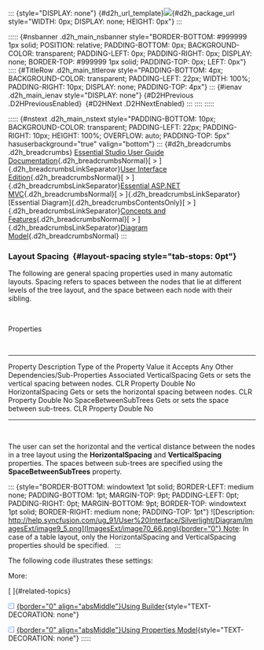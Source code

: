 ::: {style="DISPLAY: none"}
[](ms-xhelp:///?Id=d2h_url_template){#d2h_url_template}![](!package_url!){#d2h_package_url style="WIDTH: 0px; DISPLAY: none; HEIGHT: 0px"}
:::

::::: {#nsbanner .d2h_main_nsbanner style="BORDER-BOTTOM: #999999 1px solid; POSITION: relative; PADDING-BOTTOM: 0px; BACKGROUND-COLOR: transparent; PADDING-LEFT: 0px; PADDING-RIGHT: 0px; DISPLAY: none; BORDER-TOP: #999999 1px solid; PADDING-TOP: 0px; LEFT: 0px"}
:::: {#TitleRow .d2h_main_titlerow style="PADDING-BOTTOM: 4px; BACKGROUND-COLOR: transparent; PADDING-LEFT: 22px; WIDTH: 100%; PADDING-RIGHT: 10px; DISPLAY: none; PADDING-TOP: 4px"}
::: {#ienav .d2h_main_ienav style="DISPLAY: none"}
[](ms-xhelp:///?Id=8dd9b2d5-7d20-4d01-b355-cee8a8d22aad){#D2HPrevious .D2HPreviousEnabled}  [](ms-xhelp:///?Id=3568bd0d-81d6-45dd-8802-6e74bb6b9886){#D2HNext .D2HNextEnabled}
:::
::::
:::::

::::: {#nstext .d2h_main_nstext style="PADDING-BOTTOM: 10px; BACKGROUND-COLOR: transparent; PADDING-LEFT: 22px; PADDING-RIGHT: 10px; HEIGHT: 100%; OVERFLOW: auto; PADDING-TOP: 5px" hasuserbackground="true" valign="bottom"}
::: {#d2h_breadcrumbs .d2h_breadcrumbs}
[Essential Studio User Guide Documentation](ms-xhelp:///?Id=12457748-09e3-4d74-a240-8e049cedf030){.d2h_breadcrumbsNormal}[ \> ]{.d2h_breadcrumbsLinkSeparator}[User Interface Edition](ms-xhelp:///?Id=c29296b7-531c-413b-a0ec-488ca1f7f669){.d2h_breadcrumbsNormal}[ \> ]{.d2h_breadcrumbsLinkSeparator}[Essential ASP.NET MVC](ms-xhelp:///?Id=4b14e7d1-65c4-4f67-b1aa-2c37709905a5){.d2h_breadcrumbsNormal}[ \> ]{.d2h_breadcrumbsLinkSeparator}[Essential Diagram]{.d2h_breadcrumbsContentsOnly}[ \> ]{.d2h_breadcrumbsLinkSeparator}[Concepts and Features](ms-xhelp:///?Id=04839cdf-94fc-4d24-9f6b-119fdbd7bbfb){.d2h_breadcrumbsNormal}[ \> ]{.d2h_breadcrumbsLinkSeparator}[Diagram Model](ms-xhelp:///?Id=be19c280-2b22-42bc-855f-c6c4be06cdab){.d2h_breadcrumbsNormal}
:::

### Layout Spacing  {#layout-spacing style="tab-stops: 0pt"}

The following are general spacing properties used in many automatic layouts. Spacing refers to spaces between the nodes that lie at different levels of the tree layout, and the space between each node with their sibling.

 

Properties 

 

  ---------------------- ---------------------------------------------------- ---------------------- ------------------ --------------------------------------------------
  Property               Description                                          Type of the Property   Value it Accepts   Any Other Dependencies/Sub-Properties Associated
  VerticalSpacing        Gets or sets the vertical spacing between nodes.     CLR Property           Double             No
  HorizontalSpacing      Gets or sets the horizontal spacing between nodes.   CLR Property           Double             No
  SpaceBetweenSubTrees   Gets or sets the space between sub-trees.            CLR Property           Double             No
  ---------------------- ---------------------------------------------------- ---------------------- ------------------ --------------------------------------------------

  

The user can set the horizontal and the vertical distance between the nodes in a tree layout using the **HorizontalSpacing** and **VerticalSpacing** properties. The spaces between sub-trees are specified using the **SpaceBetweenSubTrees** property. 

::: {style="BORDER-BOTTOM: windowtext 1pt solid; BORDER-LEFT: medium none; PADDING-BOTTOM: 1pt; MARGIN-TOP: 9pt; PADDING-LEFT: 0pt; PADDING-RIGHT: 0pt; MARGIN-BOTTOM: 9pt; BORDER-TOP: windowtext 1pt solid; BORDER-RIGHT: medium none; PADDING-TOP: 1pt"}
![Description: http://help.syncfusion.com/ug_91/User%20Interface/Silverlight/Diagram/ImagesExt/image9_5.png](ImagesExt/image70_66.png){border="0"} Note: In case of a table layout, only the HorizontalSpacing and VerticalSpacing properties should be specified.  
:::

The following code illustrates these settings: 

More:

[ ]{#related-topics}

[![](button.gif){border="0" align="absMiddle"}Using Builder](ms-xhelp:///?Id=0d418262-0afc-454a-b7f2-14c3a8bcc8ff){style="TEXT-DECORATION: none"}

[![](button.gif){border="0" align="absMiddle"}Using Properties Model](ms-xhelp:///?Id=6dc6fd8f-3770-4070-bdeb-23a4640cb702){style="TEXT-DECORATION: none"}
:::::
